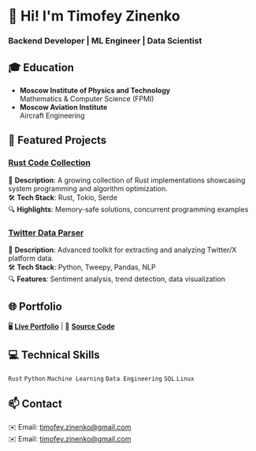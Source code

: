 # 👋 Hi! I'm Timofey Zinenko  
### Backend Developer | ML Engineer | Data Scientist 

## 🎓 Education  
- **Moscow Institute of Physics and Technology**  
  Mathematics & Computer Science (FPMI)  
- **Moscow Aviation Institute**  
  Aircraft Engineering 



## 🚀 Featured Projects  

### [Rust Code Collection](https://github.com/TimofeyZinenko/rust_code)  
📌 **Description**: A growing collection of Rust implementations showcasing system programming and algorithm optimization.  
🛠 **Tech Stack**: Rust, Tokio, Serde  
🔍 **Highlights**: Memory-safe solutions, concurrent programming examples  

### [Twitter Data Parser](https://github.com/TimofeyZinenko/Twitter_parser)  
📌 **Description**: Advanced toolkit for extracting and analyzing Twitter/X platform data.  
🛠 **Tech Stack**: Python, Tweepy, Pandas, NLP  
🔍 **Features**: Sentiment analysis, trend detection, data visualization  



## 🌐 Portfolio  
🖥 **[Live Portfolio](https://timofeyzinenko.github.io/)** | 🐙 **[Source Code](https://github.com/TimofeyZinenko/timofeyzinenko.github.io)**


## 💻 Technical Skills  
`Rust` `Python` `Machine Learning` `Data Engineering` `SQL` `Linux`  

## 📫 Contact  
✉️ Email: [timofey.zinenko@gmail.com](mailto:timofey.zinenko@gmail.com)  
✉️ Email: [timofey.zinenko@gmail.com](mailto:timofey.zinenko@gmail.com) 
